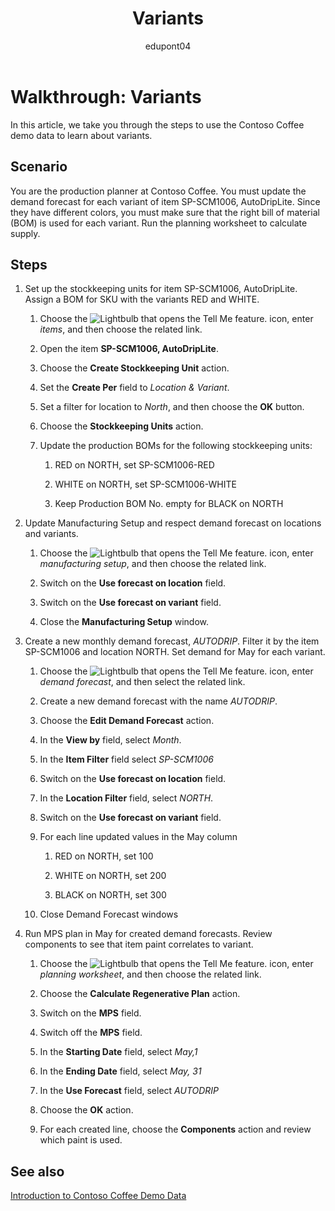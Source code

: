 ﻿---
title: Variants
description: Walkthrough to learn how to update demand forecast for each variant of a product in Business Central. 
ms.date: 03/18/2022
ms.topic: article
ms.service: dynamics365-business-central
author: edupont04
ms.author: andreipa
---

# Walkthrough: Variants

In this article, we take you through the steps to use the Contoso Coffee demo data to learn about variants.

## Scenario

You are the production planner at Contoso Coffee. You must update the demand forecast for each variant of item SP-SCM1006, AutoDripLite. Since they have different colors, you must make sure that the right bill of material (BOM) is used for each variant. Run the planning worksheet to calculate supply.  

## Steps

1. Set up the stockkeeping units for item SP-SCM1006, AutoDripLite. Assign a BOM for SKU with the variants RED and WHITE.

    1. Choose the ![Lightbulb that opens the Tell Me feature.](../media/ui-search/search_small.png "Tell me what you want to do") icon, enter *items*, and then choose the related link.  

    2. Open the item **SP-SCM1006, AutoDripLite**.

    3. Choose the **Create Stockkeeping Unit** action.  

    4. Set the **Create Per** field to *Location & Variant*.

    5. Set a filter for location to *North*, and then choose the **OK** button.

    6. Choose the **Stockkeeping Units** action.  

    7. Update the production BOMs for the following stockkeeping units:

        1. RED on NORTH, set SP-SCM1006-RED  

        2. WHITE on NORTH, set SP-SCM1006-WHITE  

        3. Keep Production BOM No. empty for BLACK on NORTH  

2. Update Manufacturing Setup and respect demand forecast on locations and variants.  

    1. Choose the ![Lightbulb that opens the Tell Me feature.](../media/ui-search/search_small.png "Tell me what you want to do") icon, enter *manufacturing setup*, and then choose the related link.  

    2. Switch on the **Use forecast on location** field.

    3. Switch on the **Use forecast on variant** field.

    4. Close the **Manufacturing Setup** window.

3. Create a new monthly demand forecast, *AUTODRIP*. Filter it by the item SP-SCM1006 and location NORTH. Set demand for May for each variant. 

    1. Choose the ![Lightbulb that opens the Tell Me feature.](../media/ui-search/search_small.png "Tell me what you want to do") icon, enter *demand forecast*, and then select the related link.

    2. Create a new demand forecast with the name *AUTODRIP*.

    3. Choose the **Edit Demand Forecast** action.

    4. In the **View by** field, select *Month*.

    5. In the **Item Filter** field select *SP-SCM1006*

    6. Switch on the **Use forecast on location** field.

    7. In the **Location Filter** field, select *NORTH*.

    8. Switch on the **Use forecast on variant** field.

    9. For each line updated values in the May column

        1. RED on NORTH, set 100

        2. WHITE on NORTH, set 200

        3. BLACK on NORTH, set 300

    10. Close Demand Forecast windows

4. Run MPS plan in May for created demand forecasts. Review components to see that item paint correlates to variant.

    1. Choose the ![Lightbulb that opens the Tell Me feature.](../media/ui-search/search_small.png "Tell me what you want to do") icon, enter *planning worksheet*, and then choose the related link.

    2. Choose the **Calculate Regenerative Plan** action.

    3. Switch on the **MPS** field.

    4. Switch off the **MPS** field.

    5. In the **Starting Date** field, select *May,1*

    6. In the **Ending Date** field, select *May, 31*

    7. In the **Use Forecast** field, select *AUTODRIP*

    8. Choose the **OK** action.

    9. For each created line, choose the **Components** action and review which paint is used.  

## See also

[Introduction to Contoso Coffee Demo Data](contoso-coffee-intro.md)  
